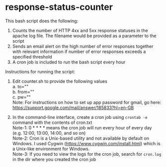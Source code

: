# response-status-counter

This bash script does the following:
1. Counts the number of HTTP 4xx and 5xx response statuses in the apache log file. The filename would be provided as a parameter to the script
2. Sends an email alert on the high number of error responses together with relevant information if number of error responses exceeds a specified threshold
3. A cron job is included to run the bash script every hour


Instructions for running the script:
1. Edit counter.sh to provide the following values
	<br>a. to=""
	<br>b. from=""
	<br>c. pw=""
	<br>Note: For instructions on how to set up app password for gmail, go here: https://support.google.com/mail/answer/185833?hl=en-GB

2. In the command-line interface, create a cron job using `crontab -e` command with the contents of cron.txt
	<br>Note-1: 0 * * * * means the cron job will run every hour of every day (e.g. 12:00, 13:00, 14:00, and so on)
	<br>Note-2: Cron is a Unix-based utility and not available by default on Windows. I used Cygwin (https://www.cygwin.com/install.html) which is a Unix-like environment for Windows.
	<br>Note-3: If you need to view the logs for the cron job, search for `cron.log` in the dir where you created the cron job
